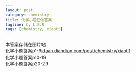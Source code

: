 ```yaml
---
layout: post
category: chemistry
title: 化学小题狂做答案
tagline: by L.E.R
tags: [chemistry, xiaoti]
---
```

本答案存储在图片站  
化学小题答案p1-9[idaan.diandian.com/post/chemistry/xiaoti1](http://idaan.diandian.com/post/chemistry/xiaoti1)  
化学小题答案p10-19  
化学小题答案p20-29  
